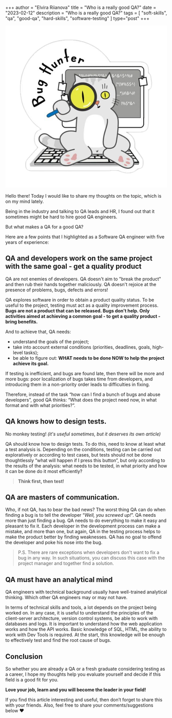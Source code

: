 +++
author = "Elvira Riianova"
title = "Who is a really good QA?"
date = "2023-02-12"
description = "Who is a really good QA?"
tags = [
    "soft-skills", "qa", "good-qa", "hard-skills", "software-testing"
]
type="post"
+++

![Tux, the Linux mascot](/images/qacat.png)

Hello there! Today I would like to share my thoughts on the topic, which is on my mind lately.

Being in the industry and talking to QA leads and HR, I found out that it sometimes might be hard to hire good QA engineers.
  
But what makes a QA for a good QA?

Here are a few points that I highlighted as a Software QA engineer with five years of experience:
  

## QA and developers work on the same project with the same goal - get a quality product

QA are not enemies of developers. QA doesn't aim to "break the product" and then rub their hands together maliciously. QA doesn't rejoice at the presence of problems, bugs, defects and errors!

QA explores software in order to obtain a product quality status. To be useful to the project, testing must act as a quality improvement process. **Bugs are not a product that can be released. Bugs don't help. Only activities aimed at achieving a common goal - to get a quality product - bring benefits.**

And to achieve that, QA needs:
- understand the goals of the project;
- take into account external conditions (priorities, deadlines, goals, high-level tasks);
- be able to figure out: **WHAT needs to be done NOW to help the project achieve its goal.**

If testing is inefficient, and bugs are found late, then there will be more and more bugs: poor localization of bugs takes time from developers, and introducing them in a non-priority order leads to difficulties in fixing.

Therefore, instead of the task “how can I find a bunch of bugs and abuse developers”, good QA thinks: “What does the project need now, in what format and with what priorities?”.  

## QA knows how to design tests.

No monkey testing! *(it's useful sometimes, but it deserves its own article)*

QA should know how to design tests. To do this, need to know at least what a test analysis is. Depending on the conditions, testing can be carried out exploratively or according to test cases, but tests should not be done thoughtlessly “what will happen if I press this button”, but only according to the results of the analysis: what needs to be tested, in what priority and how it can be done do it most efficiently?

> **Think first, then test!**

## QA are masters of communication.

Who, if not QA, has to bear the bad news? The worst thing QA can do when finding a bug is to tell the developer “*Well, you screwed up!*”. QA needs more than just finding a bug. QA needs to do everything to make it easy and pleasant to fix it. Each developer in the development process can make a mistake, and more than one, but again, QA in the testing process helps to make the product better by finding weaknesses. QA has no goal to offend the developer and poke his nose into the bug.

> P.S. There are rare exceptions when developers don't want to fix a bug
> in any way. In such situations, you can discuss this case with the
> project manager and together find a solution.

## QA must have an analytical mind

QA engineers with technical background usually have well-trained analytical thinking. Which other QA engineers may or may not have.

In terms of technical skills and tools, a lot depends on the project being worked on. In any case, it is useful to understand the principles of the client-server architecture, version control systems, be able to work with databases and logs. It is important to understand how the web application works and how the API works. Basic knowledge of SQL, HTML, the ability to work with Dev Tools is required. At the start, this knowledge will be enough to effectively test and find the root cause of bugs.

## Conclusion
 
So whether you are already a QA or a fresh graduate considering testing as a career, I hope my thoughts help you evaluate yourself and decide if this field is a good fit for you.

**Love your job, learn and you will become the leader in your field!**

If you find this article interesting and useful, then don’t forget to share this with your friends. Also, feel free to share your comments/suggestions below :heart: